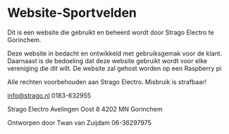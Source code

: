 # Website-Sportvelden

Dit is een website die gebruikt en beheerd wordt door Strago Electro te Gorinchem.

Deze website in bedacht en ontwikkeld met gebruiksgemak voor de klant. Daarnaast is de bedoeling dat deze website gebruikt wordt voor elke vereniging die dit wilt. De website zal gehost worden op een Raspberry pi

Alle rechten voorbehouden aan Strago Electro. Misbruik is strafbaar!

info@strago.nl
0183-632955

Strago Electro
Avelingen Oost 8
4202 MN Gorinchem

Ontworpen door Twan van Zuijdam
06-36297975